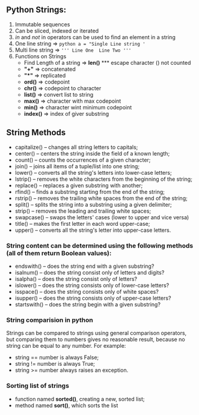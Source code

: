 ## Python Strings:
1. Immutable sequences
2. Can be sliced, indexed or iterated
3. _in_ and _not_ in operators can be used to find an element in a string
4. One line string => ```python a = "Single Line string ' ```
5. Multi line string => ``` ''' Line One 
                              Line Two ''' ```
6. Functions on Strings 
     * Find Length of a string => **len()**  *** escape character (\) not counted
     * **"+"**    => concatenated
     * **"*"**   => replicated
     * **ord()** => codepoint
     * **chr()**  => codepoint to character
     * **list()** => convert list to string
     * **max()**  => character with max codepoint
     * **min()**  => character wint minimum codepoint
     * **index()** => index of giver substring

## String Methods

* capitalize() – changes all string letters to capitals;
* center() – centers the string inside the field of a known length;
* count() – counts the occurrences of a given character;
* join() – joins all items of a tuple/list into one string;
* lower() – converts all the string's letters into lower-case letters;
* lstrip() – removes the white characters from the beginning of the string;
* replace() – replaces a given substring with another;
* rfind() – finds a substring starting from the end of the string;
* rstrip() – removes the trailing white spaces from the end of the string;
* split() – splits the string into a substring using a given delimiter;
* strip() – removes the leading and trailing white spaces;
* swapcase() – swaps the letters' cases (lower to upper and vice versa)
* title() – makes the first letter in each word upper-case;
* upper() – converts all the string's letter into upper-case letters.
 
 ### String content can be determined using the following methods (all of them return Boolean values):

  * endswith() – does the string end with a given substring?
  * isalnum() – does the string consist only of letters and digits?
  * isalpha() – does the string consist only of letters?
  * islower() – does the string consists only of lower-case letters?
  * isspace() – does the string consists only of white spaces?
  * isupper() – does the string consists only of upper-case letters?
  * startswith() – does the string begin with a given substring?
  
 ### String comparision in python 
   Strings can be compared to strings using general comparison operators, but comparing them to numbers gives no reasonable result, because no string can be equal to any number. For example:

  * string == number is always False;
  * string != number is always True;
  * string >= number always raises an exception.
  
### Sorting list of strings
  * function named **sorted()**, creating a new, sorted list;
  * method named **sort()**, which sorts the list
